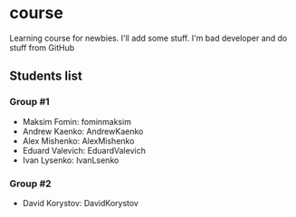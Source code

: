 # course

Learning course for newbies. I'll add some stuff. I'm bad developer and do stuff from GitHub

## Students list

### Group #1
- Maksim Fomin: fominmaksim 
- Andrew Kaenko: AndrewKaenko
- Alex Mishenko: AlexMishenko
- Eduard Valevich: EduardValevich
- Ivan Lysenko: IvanLsenko

### Group #2
- David Korystov: DavidKorystov
